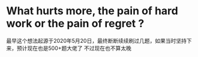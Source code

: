 # What hurts more, the pain of hard work or the pain of regret ?
最早这个想法起源于2020年5月20日，最终断断续续刷过几题，如果当时坚持下来，预计现在也是500+题大佬了
不过现在也不算太晚

